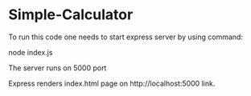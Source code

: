 # Simple-Calculator
To run this code one needs to start express server by using command:

node index.js

The server runs on 5000 port

Express renders index.html page on http://localhost:5000 link.

